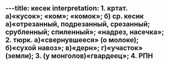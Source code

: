 ---title: кесек
interpretation: 1. кртат. а)«кусок»; «ком»; «комок»; б) ср. кесик а)«отрезанный, подрезанный, срезанный; срубленный; спиленный»; «надрез, насечка»; 2. тюрк. а)«свернувшееся» (о молоке); б)«сухой навоз»; в)«дерн»; г)«участок» (земли); 3. (у монголов)«гвардеец»; 4. РПН
---

